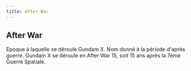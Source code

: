 ```yaml
---
title: After War
---
```


After War
---------

Epoque à laquelle se déroule Gundam X. Nom donné à la période d'après guerre. Gundam X se déroule en After War 15, soit 15 ans après la 7ème Guerre Spatiale.

